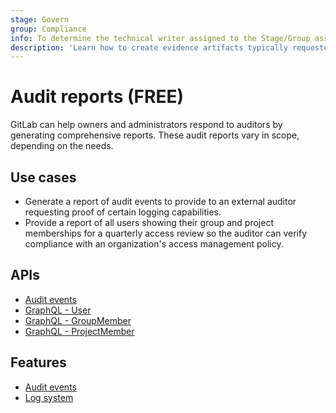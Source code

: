 ```yaml
---
stage: Govern
group: Compliance
info: To determine the technical writer assigned to the Stage/Group associated with this page, see https://about.gitlab.com/handbook/engineering/ux/technical-writing/#assignments
description: 'Learn how to create evidence artifacts typically requested by a 3rd party auditor.'
---
```


# Audit reports **(FREE)**

GitLab can help owners and administrators respond to auditors by generating
comprehensive reports. These audit reports vary in scope, depending on the
needs.

## Use cases

- Generate a report of audit events to provide to an external auditor requesting proof of certain logging capabilities.
- Provide a report of all users showing their group and project memberships for a quarterly access review so the auditor can verify compliance with an organization's access management policy.

## APIs

- [Audit events](../api/audit_events.md)
- [GraphQL - User](../api/graphql/reference/index.md#user)
- [GraphQL - GroupMember](../api/graphql/reference/index.md#groupmember)
- [GraphQL - ProjectMember](../api/graphql/reference/index.md#projectmember)

## Features

- [Audit events](audit_events.md)
- [Log system](logs/index.md)
